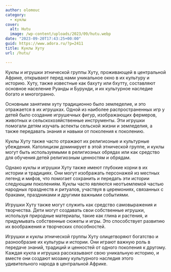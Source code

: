 ```yaml
---
author: olomouc
category:
  - куклы
cover:
  alt: Hutu
  image: /wp-content/uploads/2023/09/hutu.webp
date: "2023-09-20T17:43:25+00:00"
guid: https://www.adora.ru/?p=2411
title: Куклы Хуту
url: /hutu/

---
```

Куклы и игрушки этнической группы Хуту, проживающей в центральной Африке, открывают перед нами уникальное окно в их культуру и историю. Хуту, также известные как бахуту или бхутту, составляют основное население Руанды и Бурунди, и их культурное наследие богато и многогранно.

Основным занятием хуту традиционно было земледелие, и это отражается в их игрушках. Одной из наиболее распространенных игр у детей было создание игрушечных фигур, изображающих фермеров, животных и сельскохозяйственные инструменты. Эти игрушки помогали детям изучать аспекты сельской жизни и земледелия, а также передавать знания и навыки от поколения к поколению.

Куклы Хуту также часто отражают их религиозные и культурные убеждения. Католицизм доминирует в этой этнической группе, и куклы могут быть используемыми в религиозных обрядах или как средство для обучения детей религиозным ценностям и обрядам.

Однако куклы и игрушки Хуту также имеют глубокие корни в их истории и традициях. Они могут изображать персонажей из местных легенд и мифов, что помогает сохранить и передать эти истории следующим поколениям. Куклы часто являются неотъемлемой частью народных празднеств и ритуалов, участвуя в церемониях, связанных с браками, праздниками и другими важными событиями.

Игрушки Хуту также могут служить как средство самовыражения и творчества. Дети могут создавать свои собственные игрушки, используя природные материалы, такие как глина и растения, и придумывать собственные сюжеты и игры. Это способствует развитию их воображения и творческих способностей.

Игрушки и куклы этнической группы Хуту олицетворяют богатство и разнообразие их культуры и истории. Они играют важную роль в передаче знаний, традиций и ценностей от одного поколения к другому. Каждая кукла и игрушка рассказывают свою уникальную историю, и вместе они создают мозаику культурного наследия этого удивительного народа в центральной Африке.
